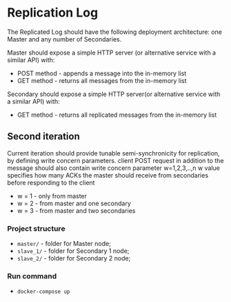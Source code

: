 # Replication Log

The Replicated Log should have the following deployment architecture: one Master and any number of Secondaries.

Master should expose a simple HTTP server (or alternative service with a similar API) with: 
- POST method - appends a message into the in-memory list
- GET method - returns all messages from the in-memory list

Secondary should expose a simple  HTTP server(or alternative service with a similar API)  with:
- GET method - returns all replicated messages from the in-memory list

## Second iteration

Current iteration should provide tunable semi-synchronicity for replication, by defining write concern parameters. 
client POST request in addition to the message should also contain write concern parameter w=1,2,3,..,n
w value specifies how many ACKs the master should receive from secondaries before responding to the client
- w = 1 - only from master
- w = 2 - from master and one secondary
- w = 3 - from master and two secondaries 

### Project structure
 - `master/` - folder for Master node;
 - `slave_1/` - folder for Secondary 1 node;
 - `slave_2/` - folder for Secondary 2 node;

### Run command
 - `docker-compose up`